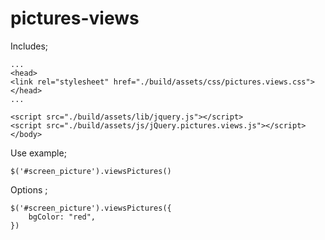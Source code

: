 # pictures-views




Includes;
```
...
<head>
<link rel="stylesheet" href="./build/assets/css/pictures.views.css">
</head>
...

<script src="./build/assets/lib/jquery.js"></script>
<script src="./build/assets/js/jQuery.pictures.views.js"></script>
</body>
```

Use example;
```
$('#screen_picture').viewsPictures()
```


Options ;
```
$('#screen_picture').viewsPictures({
    bgColor: "red",
})
```
